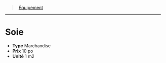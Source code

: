 ﻿---
!Equipment
Type: Marchandise
Price: 10 po
Unity: 1 m2
Id: equipment_hd.md#soie
ParentLink: equipment_hd.md#Équipement
Name: Soie
ParentName: Équipement
NameLevel: 1
---
> [Équipement](hd_equipment.md)

---

# Soie

- **Type** Marchandise
- **Prix** 10 po
- **Unité** 1 m2

